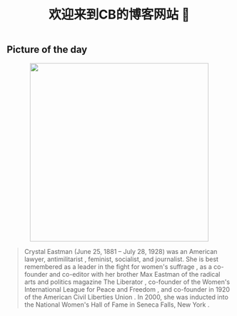 
    
<div style="display:flex;justify-content: center; align-items:center;">
<h1>   欢迎来到CB的博客网站 👋</h1>
</div>

 
<h2> Picture of the day</h2>


<div style="display:flex;justify-content: center; align-items:center;">
    <img width=400px src="https://upload.wikimedia.org/wikipedia/commons/thumb/9/96/Mrs._Crystal_Eastman_Benedict_by_Edmonston%2C_Washington%2C_D.C..jpg/525px-Mrs._Crystal_Eastman_Benedict_by_Edmonston%2C_Washington%2C_D.C..jpg"/>
</div>



      
> Crystal Eastman  (June 25, 1881 – July 28, 1928)  was an American lawyer,  antimilitarist , feminist, socialist, and journalist. She is best remembered as a leader in the fight for  women's suffrage , as a co-founder and co-editor with her brother  Max Eastman  of the radical arts and politics magazine  The Liberator ,  co-founder of the  Women's International League for Peace and Freedom , and co-founder in 1920 of the  American Civil Liberties Union . In 2000, she was inducted into the  National Women's Hall of Fame  in  Seneca Falls, New York .

  